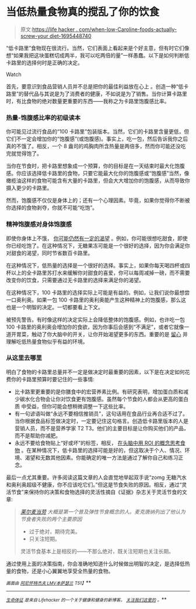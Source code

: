 # 当低热量食物真的搅乱了你的饮食

> 原文:[https://life hacker . com/when-low-Caroline-foods-actually-screw-your diet-1695448740](https://lifehacker.com/when-low-calorie-foods-actually-screw-your-diet-1695448740)

“低卡路里”食物现在很流行。当然，它们表面上看起来是个好主意，但有时它们像想“如果我把这块蛋糕切成两半，我可以吃两倍的量”一样愚蠢。以下是如何判断低卡路里的选择何时是正确的决定。

Watch

首先，要意识到食品营销人员并不总是把你的最佳利益放在心上 。创造一种“低卡路里”的替代品与其说是为了消费者的健康，不如说是为了销售。当你计算卡路里时，有比食物的绝对数量更重要的东西——我称之为卡路里饱腹感比率。

### 热量-饱腹感比率的初级读本

你可能见过流行食品的“100 卡路里”包装版本。当然，它们的卡路里含量更低，但它们不一定会增加你的“饱腹感”(或饱腹感)。事实上，吃一包，然后告诉我你之后真的不饿了。相反，一个 8 盎司的鸡胸肉所含热量是两倍多，然而你可能还没吃完就觉得饱了。

当你在节食时，把卡路里想象成一个预算，你的目标是在一天结束时最大化饱腹感。你应该选择低卡路里的食物，只要它能最大化你的饱腹感或“饱腹感”当然，像橄榄油这样的食物可能含有大量的卡路里，但会大大增加你的饱腹感，从而导致你摄入更少的卡路里。

然而，饱腹感不仅仅是身体上的；还有一个心理因素。毕竟，如果你觉得你不断被你选择的食物剥夺，你就不可能“吃饱”。

### 精神饱腹感对身体饱腹感

即使你身体上不饿， [你可能仍然有一定的渴望](https://lifehacker.com/avoid-emotional-eating-with-the-broccoli-test-1692256729) 。例如，你可能很想吃甜食，即使你已经吃饱了。在这种情况下，无糖果冻可能是一个很好的选择，因为你会满足你对甜食的渴望，同时节省数百卡路里。

在这种情况下，低热量的选择是一个很好的选择。事实上，如果你每天喝四杯或四杯以上的全卡路里苏打水来缓解你对甜食的喜爱，你可以每周减掉一磅，而不需要改变你的饮食，只需要通过无卡路里的选择来满足你的渴望。

在这种情况下，100 卡路里的选择实际上可能是有益的。例如，让我们说你最想尝一口奥利奥。如果一包 100 卡路里的奥利奥能产生这种精神上的饱腹感，那么这也是一个明智的决定。一切都要看上下文。

被预先警告。有时像这样的决定实际上会降低整体的饱腹感。例如，也许吃一包 100 卡路里的奥利奥会增加你的食欲，因为你事后会感到“不满足”，或者它就像一道开胃菜，触动了你大脑中的开关，让你开始渴望更多的东西。重要的是 [留心](https://lifehacker.com/how-to-combat-diet-and-exercise-self-sabotage-with-mind-1680900810) 并理解吃低热量食物似乎有益的环境。

### 从这里去哪里

明白了食物的卡路里总量并不一定是做决定时最重要的因素，以下是在决定如何花费你的卡路里预算时要记住的一些事情:

*   比卡路里更重要的是你膳食中的宏营养素比例。有研究表明，增加蛋白质和减少碳水化合物会让你对饮食更有饱腹感。虽然每个节食的人都会从更高的蛋白质 中受益，但你可能会想稍微调整一下这些比率。
*   有一句谚语叫做“永远不要相信推销员”，这句话用在食品行业再合适不过了。当你根据食品标签做决定时，一定要记住这句格言。创造低卡路里版本的人是营销人员，而不是营养学家 T2 T3。他们的主要目标是让你购买他们的产品，而不是帮助你减肥。
*   永远不要给食物贴上“好或坏”的标签，相反， [在头脑中用 ROI 的概念思考食物](http://vitals.lifehacker.com/health-is-not-binary-anything-can-be-healthy-or-unhe-1679941684) 。在某种情况下，低卡路里的选择可能是好的，但这取决于个人、情况、环境、渴望和无数其他因素。你能确定的唯一方法是通过了解你自己和练习正念。

最后一点尤其重要。许多阅读这篇文章的人会直觉地举起双手说“zomg 无糖汽水和奥利奥超级不健康，你不应该吃它们。”但这是节食失败的原因。相反，通过“灵活节食”来保持你的决策和食物选择的灵活性摘自《证据》杂志关于灵活节食的文章:

> [*莱尔麦当劳*](http://www.bodyrecomposition.com/) *大概是第一个普及弹性节食概念的人。麦克唐纳列出了他认为节食者失败的两个主要原因*
> 
> *   过于绝对，期待完美。
> *   只关注短期。
> 
> 灵活节食基本上是相反的——不那么绝对，既关注短期也关注长期。

通过使用上面的决策指南，你会准确地知道什么时候做出明智的决定，是选择低热量的食物，还是小心翼翼地享受全热量的食物。

<small>*画面由*</small> [<small>*阿尼怀特*</small>](http://www.shutterstock.com/gallery-908080p1.html)<small></small>*[<small>*杰夫 LMV*</small>](https://www.flickr.com/photos/geoff_mv/)<small></small>*[<small>*本萨瑟兰*</small>](https://www.flickr.com/photos/bensutherland/) <small>*T51】*</small>**

* * *

***[*<small>生命体征</small>*](http://vitals.lifehacker.com/) *<small>是来自 Lifehacker 的一个关于健康和健身的新博客。</small>* [*<small>关注我们这里的</small>*](https://twitter.com/VitalsLH) <small>*。*</small>***